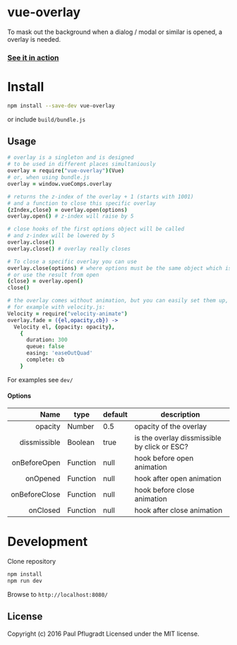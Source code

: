 # vue-overlay

To mask out the background when a dialog / modal or similar is opened, a overlay is needed.

### [See it in action](https://vue-comps.github.io/vue-overlay)

# Install

```sh
npm install --save-dev vue-overlay
```
or include `build/bundle.js`

## Usage
```coffee
# overlay is a singleton and is designed
# to be used in different places simultaniously
overlay = require("vue-overlay")(Vue)
# or, when using bundle.js
overlay = window.vueComps.overlay

# returns the z-index of the overlay + 1 (starts with 1001)
# and a function to close this specific overlay
{zIndex,close} = overlay.open(options)
overlay.open() # z-index will raise by 5

# close hooks of the first options object will be called
# and z-index will be lowered by 5
overlay.close()
overlay.close() # overlay really closes

# To close a specific overlay you can use
overlay.close(options) # where options must be the same object which is used to open
# or use the result from open
{close} = overlay.open()
close()

# the overlay comes without animation, but you can easily set them up,
# for example with velocity.js:
Velocity = require("velocity-animate")
overlay.fade = ({el,opacity,cb}) ->
  Velocity el, {opacity: opacity},
    {
      duration: 300
      queue: false
      easing: 'easeOutQuad'
      complete: cb
    }
```

For examples see `dev/`

#### Options
| Name | type | default | description |
| ---:| --- | ---| --- |
| opacity | Number | 0.5 | opacity of the overlay |
| dissmissible | Boolean | true | is the overlay dissmissible by click or ESC? |
| onBeforeOpen | Function | null | hook before open animation |
| onOpened | Function | null | hook after open animation |
| onBeforeClose | Function | null | hook before close animation |
| onClosed | Function | null | hook after close animation |

# Development
Clone repository
```sh
npm install
npm run dev
```
Browse to `http://localhost:8080/`

## License
Copyright (c) 2016 Paul Pflugradt
Licensed under the MIT license.
